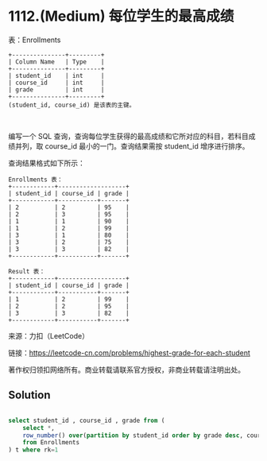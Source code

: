 # 1112.(Medium) 每位学生的最高成绩

表：Enrollments
```
+---------------+---------+
| Column Name   | Type    |
+---------------+---------+
| student_id    | int     |
| course_id     | int     |
| grade         | int     |
+---------------+---------+
(student_id, course_id) 是该表的主键。
```
 

编写一个 SQL 查询，查询每位学生获得的最高成绩和它所对应的科目，若科目成绩并列，取 course_id 最小的一门。查询结果需按 student_id 增序进行排序。

查询结果格式如下所示：
```
Enrollments 表：
+------------+-------------------+
| student_id | course_id | grade |
+------------+-----------+-------+
| 2          | 2         | 95    |
| 2          | 3         | 95    |
| 1          | 1         | 90    |
| 1          | 2         | 99    |
| 3          | 1         | 80    |
| 3          | 2         | 75    |
| 3          | 3         | 82    |
+------------+-----------+-------+

Result 表：
+------------+-------------------+
| student_id | course_id | grade |
+------------+-----------+-------+
| 1          | 2         | 99    |
| 2          | 2         | 95    |
| 3          | 3         | 82    |
+------------+-----------+-------+
```

来源：力扣（LeetCode）

链接：https://leetcode-cn.com/problems/highest-grade-for-each-student 

著作权归领扣网络所有。商业转载请联系官方授权，非商业转载请注明出处。



## Solution 



```sql

select student_id , course_id , grade from (
    select *, 
    row_number() over(partition by student_id order by grade desc, course_id) rk
    from Enrollments
) t where rk=1
```

